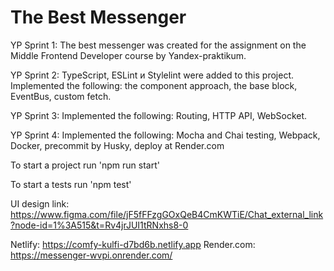 # The Best Messenger
YP Sprint 1:
The best messenger was created for the assignment on the Middle Frontend Developer course by Yandex-praktikum.

YP Sprint 2:
TypeScript, ESLint и Stylelint were added to this project.
Implemented the following:
the component approach,
the base block,
EventBus,
custom fetch.

YP Sprint 3:
Implemented the following:
Routing,
HTTP API,
WebSocket.

YP Sprint 4:
Implemented the following:
Mocha and Chai testing,
Webpack,
Docker,
precommit by Husky,
deploy at Render.com

To start a project run 'npm run start'

To start a tests run 'npm test'

UI design link: https://www.figma.com/file/jF5fFFzgGOxQeB4CmKWTiE/Chat_external_link?node-id=1%3A515&t=Rv4jrJUI1tRNxhs8-0

Netlify: https://comfy-kulfi-d7bd6b.netlify.app
Render.com: https://messenger-wvpi.onrender.com/

